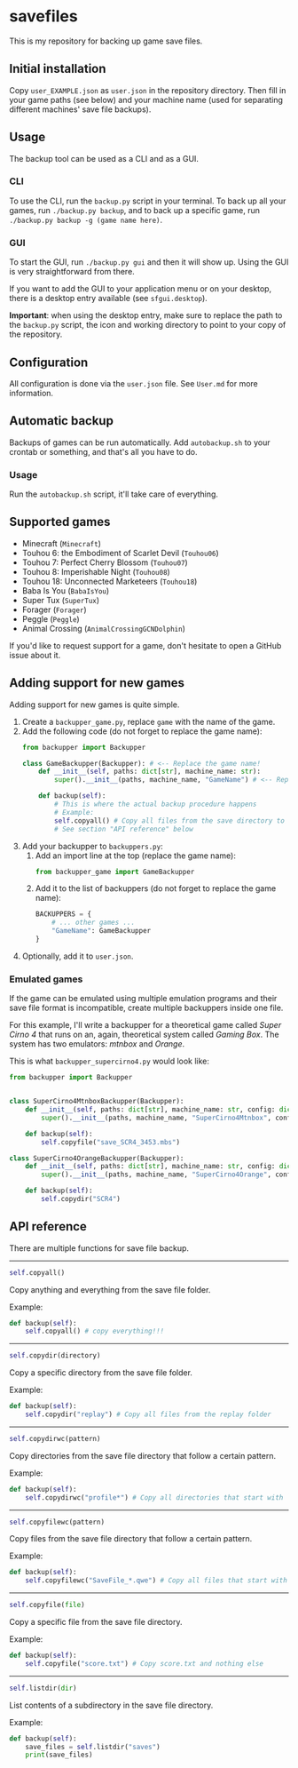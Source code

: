 # savefiles

This is my repository for backing up game save files.

## Initial installation

Copy `user_EXAMPLE.json` as `user.json` in the repository directory. Then fill in
your game paths (see below) and your machine name (used for separating different
machines' save file backups).

## Usage

The backup tool can be used as a CLI and as a GUI.

### CLI

To use the CLI, run the `backup.py` script in your terminal. To back up all
your games, run `./backup.py backup`, and to back up a specific game, run
`./backup.py backup -g (game name here)`.

### GUI

To start the GUI, run `./backup.py gui` and then it will show up. Using the
GUI is very straightforward from there.

If you want to add the GUI to your application menu or on your desktop,
there is a desktop entry available (see `sfgui.desktop`).

**Important**: when using the desktop entry, make sure to replace the path to
the `backup.py` script, the icon and working directory to point to your copy of
the repository.

## Configuration

All configuration is done via the `user.json` file. See `User.md` for more
information.

## Automatic backup

Backups of games can be run automatically. Add `autobackup.sh` to your crontab
or something, and that's all you have to do.

### Usage

Run the `autobackup.sh` script, it'll take care of everything.

## Supported games

- Minecraft (`Minecraft`)
- Touhou 6: the Embodiment of Scarlet Devil (`Touhou06`)
- Touhou 7: Perfect Cherry Blossom (`Touhou07`)
- Touhou 8: Imperishable Night (`Touhou08`)
- Touhou 18: Unconnected Marketeers (`Touhou18`)
- Baba Is You (`BabaIsYou`)
- Super Tux (`SuperTux`)
- Forager (`Forager`)
- Peggle (`Peggle`)
- Animal Crossing (`AnimalCrossingGCNDolphin`)

If you'd like to request support for a game, don't hesitate to open a GitHub
issue about it.

## Adding support for new games

Adding support for new games is quite simple.

1. Create a `backupper_game.py`, replace `game` with the name of the game.
1. Add the following code (do not forget to replace the game name):
   ```python
   from backupper import Backupper

   class GameBackupper(Backupper): # <-- Replace the game name!
       def __init__(self, paths: dict[str], machine_name: str):
           super().__init__(paths, machine_name, "GameName") # <-- Replace the game name!

       def backup(self):
           # This is where the actual backup procedure happens
           # Example:
           self.copyall() # Copy all files from the save directory to the repo
           # See section "API reference" below
   ```
1. Add your backupper to `backuppers.py`:
   1. Add an import line at the top (replace the game name):
      ```python
      from backupper_game import GameBackupper
      ```
   1. Add it to the list of backuppers (do not forget to replace the game name):
      ```python
      BACKUPPERS = {
          # ... other games ...
          "GameName": GameBackupper
      }
      ```
1. Optionally, add it to `user.json`.

### Emulated games

If the game can be emulated using multiple emulation programs and their save file
format is incompatible, create multiple backuppers inside one file.

For this example, I'll write a backupper for a theoretical game called
*Super Cirno 4* that runs on an, again, theoretical system called
*Gaming Box*. The system has two emulators: *mtnbox* and *Orange*.

This is what `backupper_supercirno4.py` would look like:

```python
from backupper import Backupper


class SuperCirno4MtnboxBackupper(Backupper):
    def __init__(self, paths: dict[str], machine_name: str, config: dict):
        super().__init__(paths, machine_name, "SuperCirno4Mtnbox", config)

    def backup(self):
        self.copyfile("save_SCR4_3453.mbs")

class SuperCirno4OrangeBackupper(Backupper):
    def __init__(self, paths: dict[str], machine_name: str, config: dict):
        super().__init__(paths, machine_name, "SuperCirno4Orange", config)

    def backup(self):
        self.copydir("SCR4")
```

## API reference

There are multiple functions for save file backup.

______________________________________________________________________

```python
self.copyall()
```

Copy anything and everything from the save file folder.

Example:

```python
def backup(self):
    self.copyall() # copy everything!!!
```

______________________________________________________________________

```python
self.copydir(directory)
```

Copy a specific directory from the save file folder.

Example:

```python
def backup(self):
    self.copydir("replay") # Copy all files from the replay folder
```

______________________________________________________________________

```python
self.copydirwc(pattern)
```

Copy directories from the save file directory that follow a certain pattern.

Example:

```python
def backup(self):
    self.copydirwc("profile*") # Copy all directories that start with `profile`
```

______________________________________________________________________

```python
self.copyfilewc(pattern)
```

Copy files from the save file directory that follow a certain pattern.

Example:

```python
def backup(self):
    self.copyfilewc("SaveFile_*.qwe") # Copy all files that start with `SaveFile_` and end with `.qwe`
```

______________________________________________________________________

```python
self.copyfile(file)
```

Copy a specific file from the save file directory.

Example:

```python
def backup(self):
    self.copyfile("score.txt") # Copy score.txt and nothing else
```

______________________________________________________________________

```python
self.listdir(dir)
```

List contents of a subdirectory in the save file directory.

Example:

```python
def backup(self):
    save_files = self.listdir("saves")
    print(save_files)
```
